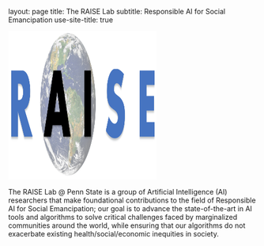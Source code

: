 layout: page
title: The RAISE Lab
subtitle: Responsible AI for Social Emancipation
use-site-title: true

<img src="/img/raise.png" alt="Raise" title="The RAISE Lab" width="300" height="300" />


The RAISE Lab @ Penn State is a group of Artificial Intelligence (AI) researchers that make foundational contributions to the field of Responsible AI for Social Emancipation; our goal is to advance the state-of-the-art in AI tools and algorithms to solve critical challenges faced by marginalized communities around the world, while ensuring that our algorithms do not exacerbate existing health/social/economic inequities in society.
